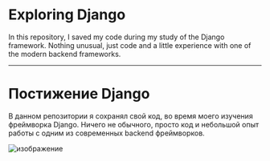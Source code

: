 # Exploring Django

In this repository, I saved my code during my study of the Django framework.
Nothing unusual, just code and a little experience with one of the modern backend frameworks.

-------------------------------------------------------------------
# Постижение Django

В данном репозитории я сохранял свой код, во время моего изучения фреймворка Django.
Ничего не обычного, просто код и небольшой опыт работы с одним из современных backend фреймворков.

![изображение](https://user-images.githubusercontent.com/89641101/229202434-c004e199-2c03-45e7-a590-0bf28c06a29b.png)
